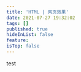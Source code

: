 ```yaml
---
title: 'HTML | 网页效果'
date: 2021-07-27 19:32:02
tags: []
published: true
hideInList: false
feature: 
isTop: false
---
```

test